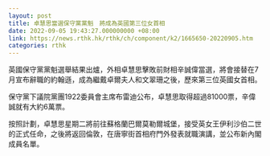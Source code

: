 ```yaml
---
layout: post
title: 卓慧思當選保守黨黨魁　將成為英國第三位女首相
date: 2022-09-05 19:43:27.000000000 +08:00
link: https://news.rthk.hk/rthk/ch/component/k2/1665650-20220905.htm
categories: rthk
---
```


英國保守黨黨魁選舉結果出爐，外相卓慧思擊敗前財相辛誠偉當選，將會接替在7月宣布辭職的約翰遜，成為繼戴卓爾夫人和文翠珊之後，歷來第三位英國女首相。

保守黨下議院黨團1922委員會主席布雷迪公布，卓慧思取得超過81000票，辛偉誠就有大約6萬票。

按照計劃，卓慧思星期二將前往蘇格蘭巴爾莫勒爾城堡，接受英女王伊利沙伯二世的正式任命，之後將返回倫敦，在唐寧街首相府門外發表就職演講，並公布新內閣成員名單。

